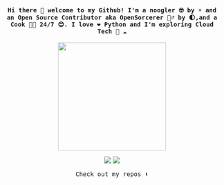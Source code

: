 <h4 align="center"><samp> Hi there 👋  welcome to my Github! I'm a noogler 🤓 by ☀️ and an Open Source Contributor aka OpenSorcerer 🧙‍♂️ by 🌓,and a Cook 👨‍🍳 24/7 😊. I love ❤️ Python and I'm exploring Cloud Tech 🐍 ☁️ </samp></h4>

<p align="center">
  <img width="250" src="https://media3.giphy.com/media/qQRfz2VfUbDeebczif/giphy.gif?cid=ecf05e47n0yfnw4fe11xy9qkb1wmnnbq0c946ur2rb3yi66i&ep=v1_gifs_related&rid=giphy.gif&ct=g">
</p>


<p align="center">
<a href= "mailto:itskanishkp.py@gmail.com"><img src="https://img.icons8.com/material-outlined/32/000000/mail.png"/></a>
<a href= "https://kanishk.fosscu.org/"><img src="https://img.icons8.com/material-outlined/32/000000/web-design.png"/></a>
</p>

<p align="center"><samp>
Check out my repos ⬇️  
  </samp>
</p>
